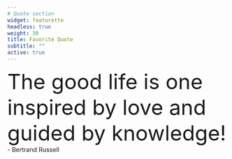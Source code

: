 ```yaml
---
# Quote section
widget: featurette
headless: true
weight: 30
title: Favorite Quote
subtitle: ""
active: true
---
```


<spoiler text="Click to view my favorite quote" ><font size ="7">The good life is one inspired by love and guided by knowledge!</font> - Bertrand Russell</spoiler>
